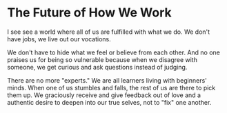 # The Future of How We Work

I see see a world where all of us are fulfilled with what we do. We don't have jobs, we live out our vocations.

We don't have to hide what we feel or believe from each other. And no one praises us for being so vulnerable because when we disagree with someone, we get curious and ask questions instead of judging.

There are no more "experts." We are all learners living with beginners' minds. When one of us stumbles and falls, the rest of us are there to pick them up. We graciously receive and give feedback out of love and a authentic desire to deepen into our true selves, not to "fix" one another.